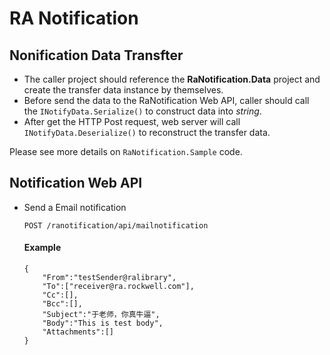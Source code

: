 # RA Notification

## Nonification Data Transfter

* The caller project should reference the **RaNotification.Data** project and create the transfer data instance by themselves.
* Before send the data to the RaNotification Web API, caller should call the `INotifyData.Serialize()` to construct data into _string_.
* After get the HTTP Post request, web server will call `INotifyData.Deserialize()` to reconstruct the transfer data.

Please see more details on `RaNotification.Sample` code.

## Notification Web API

* Send a Email notification

  ```text
  POST /ranotification/api/mailnotification
  ```
  #### Example
  ```text
  {
	  "From":"testSender@ralibrary",
	  "To":["receiver@ra.rockwell.com"],
	  "Cc":[],
	  "Bcc":[],
	  "Subject":"于老师，你真牛逼",
	  "Body":"This is test body",
	  "Attachments":[]
  }
  ```

